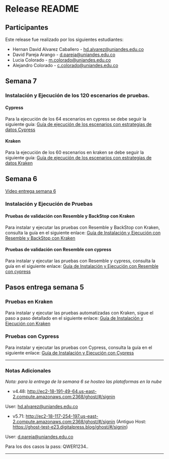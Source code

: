 # Release README

## Participantes
Este release fue realizado por los siguientes estudiantes:

- Hernan David Alvarez Caballero - hd.alvarez@uniandes.edu.co
- David Pareja Arango - d.pareja@uniandes.edu.co
- Lucia Colorado - m.colorado@uniandes.edu.co
- Alejandro Colorado - c.colorado@uniandes.edu.co

## Semana 7

### Instalación y Ejecución de los 120 escenarios de pruebas.

#### Cypress
Para la ejecución de los 64 escenarios en cypress se debe seguir la siguiente guía:
[Guía de ejecución de los escenarios con estrategias de datos Cypress](https://github.com/hernandavidc/MISW4103_202315_TSDC/blob/main/cypress-5.71/README.md)

#### Kraken
Para la ejecución de los 60 escenarios en kraken se debe seguir la siguiente guía:
[Guía de ejecución de los escenarios con estrategias de datos Kraken](https://github.com/hernandavidc/MISW4103_202315_TSDC/blob/main/kraken/readme.md)

## Semana 6
[Video entrega semana 6](https://uniandes-my.sharepoint.com/:v:/g/personal/d_pareja_uniandes_edu_co/EaA3VhHb6JxDqo2MJoAa-RgBrm2Hj9vEoxiaM5Sp_Qnl_w?nav=eyJyZWZlcnJhbEluZm8iOnsicmVmZXJyYWxBcHAiOiJPbmVEcml2ZUZvckJ1c2luZXNzIiwicmVmZXJyYWxBcHBQbGF0Zm9ybSI6IldlYiIsInJlZmVycmFsTW9kZSI6InZpZXciLCJyZWZlcnJhbFZpZXciOiJNeUZpbGVzTGlua0RpcmVjdCJ9fQ&e=XJKCc3)

### Instalación y Ejecución de Pruebas

#### Pruebas de validación con Resemble y BackStop con Kraken
Para instalar y ejecutar las pruebas con Resemble y BackStop con Kraken, consulta la guía en el siguiente enlace:
[Guía de Instalación y Ejecución con Resemble y BackStop con Kraken](https://github.com/hernandavidc/MISW4103_202315_TSDC/blob/main/kraken/readme.md)

#### Pruebas de validación con Resemble con cypress
Para instalar y ejecutar las pruebas con Resemble y cypress, consulta la guía en el siguiente enlace:
[Guía de Instalación y Ejecución con Resemble con cypress](https://github.com/hernandavidc/MISW4103_202315_TSDC/blob/main/cypress-5.71/README.md)

## Pasos entrega semana 5

### Pruebas en Kraken
Para instalar y ejecutar las pruebas automatizadas con Kraken, sigue el paso a paso detallado en el siguiente enlace:
[Guía de Instalación y Ejecución con Kraken](https://github.com/hernandavidc/MISW4103_202315_TSDC/blob/main/kraken/readme.md)

### Pruebas con Cypress
Para instalar y ejecutar las pruebas con Cypress, consulta la guía en el siguiente enlace:
[Guía de Instalación y Ejecución con Cypress](https://github.com/hernandavidc/MISW4103_202315_TSDC/blob/main/cypress-5.71/README.md)


---

### Notas Adicionales

_Nota: para la entrega de la semana 6 se hosteo las plataformas en la nube_
* v4.48: http://ec2-18-191-49-64.us-east-2.compute.amazonaws.com:2368/ghost/#/signin

User: hd.alvarez@uniandes.edu.co

* v5.71: http://ec2-18-117-254-197.us-east-2.compute.amazonaws.com:2368/ghost/#/signin (Antiguo Host: https://ghost-test-e23.digitalpress.blog/ghost/#/signin)

User: d.pareja@uniandes.edu.co

Para los dos casos la pass: QWER1234..

---
